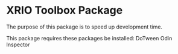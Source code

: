 # XRIO Toolbox Package

The purpose of this package is to speed up development time.

This package requires these packages be installed:
DoTween
Odin Inspector
